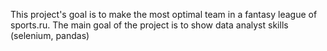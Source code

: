 This project's goal is to make the most optimal team in a fantasy league of sports.ru.
The main goal of the project is to show data analyst skills (selenium, pandas)
